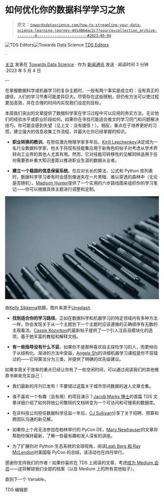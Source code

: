 # 如何优化你的数据科学学习之旅

> 原文：[`towardsdatascience.com/how-to-streamline-your-data-science-learning-journey-491d864ac2c7?source=collection_archive---------4-----------------------#2023-05-04`](https://towardsdatascience.com/how-to-streamline-your-data-science-learning-journey-491d864ac2c7?source=collection_archive---------4-----------------------#2023-05-04)

[](https://towardsdatascience.medium.com/?source=post_page-----491d864ac2c7--------------------------------)![TDS Editors](https://towardsdatascience.medium.com/?source=post_page-----491d864ac2c7--------------------------------)[](https://towardsdatascience.com/?source=post_page-----491d864ac2c7--------------------------------)![Towards Data Science](https://towardsdatascience.com/?source=post_page-----491d864ac2c7--------------------------------) [TDS Editors](https://towardsdatascience.medium.com/?source=post_page-----491d864ac2c7--------------------------------)

·

[关注](https://medium.com/m/signin?actionUrl=https%3A%2F%2Fmedium.com%2F_%2Fsubscribe%2Fuser%2F7e12c71dfa81&operation=register&redirect=https%3A%2F%2Ftowardsdatascience.com%2Fhow-to-streamline-your-data-science-learning-journey-491d864ac2c7&user=TDS+Editors&userId=7e12c71dfa81&source=post_page-7e12c71dfa81----491d864ac2c7---------------------post_header-----------) 发表在 [Towards Data Science](https://towardsdatascience.com/?source=post_page-----491d864ac2c7--------------------------------) · 作为 [新闻通讯](https://towardsdatascience.com/newsletter?source=post_page-----491d864ac2c7--------------------------------) 发送 · 阅读时间 3 分钟·2023 年 5 月 4 日[](https://medium.com/m/signin?actionUrl=https%3A%2F%2Fmedium.com%2F_%2Fvote%2Ftowards-data-science%2F491d864ac2c7&operation=register&redirect=https%3A%2F%2Ftowardsdatascience.com%2Fhow-to-streamline-your-data-science-learning-journey-491d864ac2c7&user=TDS+Editors&userId=7e12c71dfa81&source=-----491d864ac2c7---------------------clap_footer-----------)

--

[](https://medium.com/m/signin?actionUrl=https%3A%2F%2Fmedium.com%2F_%2Fbookmark%2Fp%2F491d864ac2c7&operation=register&redirect=https%3A%2F%2Ftowardsdatascience.com%2Fhow-to-streamline-your-data-science-learning-journey-491d864ac2c7&source=-----491d864ac2c7---------------------bookmark_footer-----------)

在掌握数据科学或机器学习的复杂主题时，一般有两个事实是成立的：没有真正的捷径，人们的学习节奏可能差异巨大。尽管存在这些限制，但仍有方法可以使过程更加高效，并在合理的时间内实现我们设定的目标。

本周我们突出的文章提供了数据科学家在学习过程中可以应用的务实方法，无论他们的经验水平或职业阶段如何。如果你在寻找可能适合推文的学习窍门和问题解决技巧，你可能会感到失望（见上文：没有捷径！）。相反，重点在于培养更好的习惯，建立强大的信息收集工作流程，并最大化你已经掌握的知识。

+   **职业转换的教训**。在担任激光物理学家多年后，[Kirill Lepchenkov](https://medium.com/u/4c300294a3c3?source=post_page-----491d864ac2c7--------------------------------)决定成为一名行业数据科学家，他关于将现有技能集应用于新角色的帖子对考虑从学术界转向工业界的其他人尤其有用。然而，它对技能可转移性的见解同样适用于任何需要弥补重大知识差距以推进职业生涯的数据从业者。

+   **建立一个稳固的信息保留系统**。在应对长长的算法、公式和 Python 库列表时，数据科学学习者有时会感到像迷失在一片黑暗、难以穿透的森林中（无论是否随机）。[Madison Hunter](https://medium.com/u/6a8c6841e521?source=post_page-----491d864ac2c7--------------------------------)提供了一个实用的六步路线图来组织你的学习笔记——你可以根据具体主题进行调整和定制。

![](img/3fef5704cb68e8c93b66cc13eb0bcbd2.png)

由[Kelly Sikkema](https://unsplash.com/@kellysikkema?utm_source=medium&utm_medium=referral)拍摄，图片来源于[Unsplash](https://unsplash.com/?utm_source=medium&utm_medium=referral)

+   **找到适合你的学习路径**。正如在数据科学和机器学习的特定领域内有多种方法一样，你会发现关于从一个主题到下一个主题时应该遵循的正确顺序有无数的主观看法。[Cassie Kozyrkov](https://medium.com/u/2fccb851bb5e?source=post_page-----491d864ac2c7--------------------------------)的最新帖子提供了一个引人注目且模块化的选项，基于她丰富的教程和解释文档。

+   **有一些指导没有什么不妥**。如果你不是那种喜欢自主探险学习的人，而更倾向于从结构化、渐进的方法中受益，[Angela Shi](https://medium.com/u/2bf03e38122e?source=post_page-----491d864ac2c7--------------------------------)的详细机器学习课程是你不容错过的——它将算法分为三类，并提供了明确的优先级建议。

如果本周关于效率的重点已经让你有了一些空闲时间，可以通过阅读我们的其他推荐书单来充实自己：

+   我们最新的月刊已发布！不要错过这篇关于城市空间数据的迷人文章合集。

+   谁不喜欢一个有趣（且有用）的项目演示？[Jacob Marks 博士](https://medium.com/u/f7dc0c0eae92?source=post_page-----491d864ac2c7--------------------------------)的首篇 TDS 文章详细介绍了如何将他公司繁琐的文档转变为一个可访问和可搜索的数据库。

+   在非科技公司担任数据科学总监一年后，[CJ Sullivan](https://medium.com/u/a9bc11f7a61b?source=post_page-----491d864ac2c7--------------------------------)分享了关于招聘、预算和跨团队沟通的新见解。

+   如果你上个月无法参加在柏林举行的 PyCon DE，[Mary Newhauser](https://medium.com/u/6b27bdb820b9?source=post_page-----491d864ac2c7--------------------------------)的文章将帮助你保持最新，了解一些最有趣和发人深省的讲座。

+   为了扩展你对 Python 生态系统的全球视角，阅读[Leah Berg 和 Ray McLendon](https://medium.com/u/52338acfb4b9?source=post_page-----491d864ac2c7--------------------------------)对美国版 PyCon 的总结，该活动也在四月举行。

感谢你支持我们的作者！如果你喜欢在 TDS 上阅读的文章，考虑[成为 Medium 会员](https://bit.ly/tds-membership)——这将解锁我们全部的档案（以及 Medium 上的所有其他帖子）。

直到下一个 Variable，

TDS 编辑部
